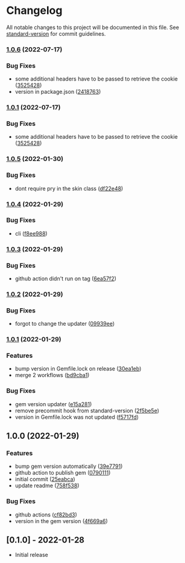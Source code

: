 # Changelog

All notable changes to this project will be documented in this file. See [standard-version](https://github.com/conventional-changelog/standard-version) for commit guidelines.

### [1.0.6](https://github.com/Vegann/valorant_daily_store/compare/v1.0.5...v1.0.6) (2022-07-17)


### Bug Fixes

* some additional headers have to be passed to retrieve the cookie ([3525428](https://github.com/Vegann/valorant_daily_store/commits/352542839434c250d4e16cfab836c272542f0267))
* version in package.json ([2418763](https://github.com/Vegann/valorant_daily_store/commits/24187639d54f12aeed49e870b941e1a0de5eca7e))

### [1.0.1](https://github.com/Vegann/valorant_daily_store/compare/v1.0.5...v1.0.1) (2022-07-17)


### Bug Fixes

* some additional headers have to be passed to retrieve the cookie ([3525428](https://github.com/Vegann/valorant_daily_store/commits/352542839434c250d4e16cfab836c272542f0267))

### [1.0.5](https://github.com/Vegann/valorant_daily_store/compare/v1.0.4...v1.0.5) (2022-01-30)


### Bug Fixes

* dont require pry in the skin class ([df22e48](https://github.com/Vegann/valorant_daily_store/commits/df22e485d5fadac7853c4c0f06f6d24f96c4fd4a))

### [1.0.4](https://github.com/Vegann/valorant_daily_store/compare/v1.0.3...v1.0.4) (2022-01-29)


### Bug Fixes

* cli ([f8ee988](https://github.com/Vegann/valorant_daily_store/commits/f8ee988efd96a47d95d1544fe05fd896a1221761))

### [1.0.3](https://github.com/Vegann/valorant_daily_store/compare/v1.0.2...v1.0.3) (2022-01-29)


### Bug Fixes

* github action didn't run on tag ([6ea57f2](https://github.com/Vegann/valorant_daily_store/commits/6ea57f2fd23f6b90abecfbccb2706ca7b46e3417))

### [1.0.2](https://github.com/Vegann/valorant_daily_store/compare/v1.0.1...v1.0.2) (2022-01-29)


### Bug Fixes

* forgot to change the updater ([09939ee](https://github.com/Vegann/valorant_daily_store/commits/09939ee8e60b3f55ad594b6ef99f6ff5ebe7f277))

### [1.0.1](https://github.com/Vegann/valorant_daily_store/compare/v1.0.0...v1.0.1) (2022-01-29)


### Features

* bump version in Gemfile.lock on release ([30ea1eb](https://github.com/Vegann/valorant_daily_store/commits/30ea1eb7886b2eb5f27ed2f9053af8d47afbf134))
* merge 2 workflows ([bd9cba1](https://github.com/Vegann/valorant_daily_store/commits/bd9cba1b42c6b753db05ee4520a8587dc244aafd))


### Bug Fixes

* gem version updater ([e15a281](https://github.com/Vegann/valorant_daily_store/commits/e15a281da104261ccbba96ec42b11210a8fbad8a))
* remove precommit hook from standard-version ([2f5be5e](https://github.com/Vegann/valorant_daily_store/commits/2f5be5eebe994a2703c119ed16cf3267e9cd5793))
* version in Gemfile.lock was not updated ([f5717fd](https://github.com/Vegann/valorant_daily_store/commits/f5717fde33ca1fb7a15d8b02729a4cbb97e2d3d6))

## 1.0.0 (2022-01-29)


### Features

* bump gem version automatically ([39e7791](https://github.com/Vegann/valorant_daily_store/commits/39e77918277aef1e141680cb9ea2f0f9e92110f1))
* github action to publish gem ([0790111](https://github.com/Vegann/valorant_daily_store/commits/079011111d16544f8bd6362eab69b7c28908d9c7))
* initial commit ([25eabca](https://github.com/Vegann/valorant_daily_store/commits/25eabcafd0619024a965fabe9658c197d2c4748d))
* update readme ([758f538](https://github.com/Vegann/valorant_daily_store/commits/758f538de89bf3ca5632e4de5be4036c707baa5e))


### Bug Fixes

* github actions ([cf82bd3](https://github.com/Vegann/valorant_daily_store/commits/cf82bd37e69c5d7514473850e8d14dc70bda7ba9))
* version in the gem version ([4f669a6](https://github.com/Vegann/valorant_daily_store/commits/4f669a678eed9b73f428f54ad7e617724d91b8bf))

## [0.1.0] - 2022-01-28

- Initial release
